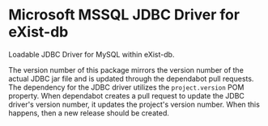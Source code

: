 # Microsoft MSSQL JDBC Driver for eXist-db

Loadable JDBC Driver for MySQL within eXist-db.

The version number of this package mirrors the version number
of the actual JDBC jar file and is updated through the dependabot
pull requests. The dependency for the JDBC driver utilizes the 
`project.version` POM property. When dependabot creates a pull
request to update the JDBC driver's version number, it updates the 
project's version number.  When this happens, then a new release 
should be created.


